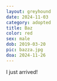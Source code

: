 ```yaml
---
layout: greyhound
date: 2024-11-03
category: adopted
title: Baz
color: red
sex: male
dob: 2019-03-20
pic: bazza.jpg
doa: 2024-11-26
---
```

I just arrived!
